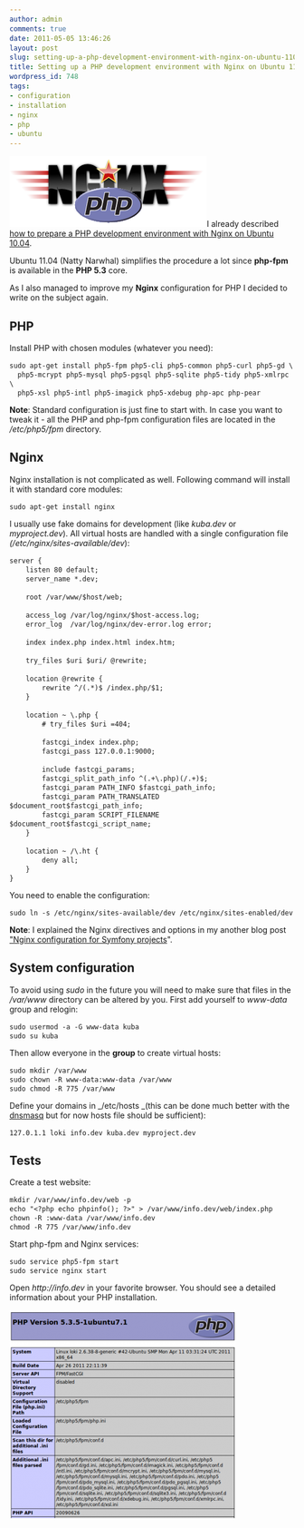 ```yaml
---
author: admin
comments: true
date: 2011-05-05 13:46:26
layout: post
slug: setting-up-a-php-development-environment-with-nginx-on-ubuntu-1104
title: Setting up a PHP development environment with Nginx on Ubuntu 11.04
wordpress_id: 748
tags:
- configuration
- installation
- nginx
- php
- ubuntu
---
```


![](/uploads/wp/2011/05/nginx-php.png)I already described[ how to prepare a PHP development environment with Nginx on Ubuntu 10.04](/setting-up-a-php-development-environment-with-nginx-on-ubuntu-1004).

Ubuntu 11.04 (Natty Narwhal) simplifies the procedure a lot since **php-fpm** is available in the **PHP 5.3** core.

As I also managed to improve my **Nginx** configuration for PHP I decided to write on the subject again.


## PHP


Install PHP with chosen modules (whatever you need):

    
    sudo apt-get install php5-fpm php5-cli php5-common php5-curl php5-gd \
      php5-mcrypt php5-mysql php5-pgsql php5-sqlite php5-tidy php5-xmlrpc \
      php5-xsl php5-intl php5-imagick php5-xdebug php-apc php-pear


**Note**: Standard configuration is just fine to start with. In case you want to tweak it - all the PHP and php-fpm configuration files are located in the _/etc/php5/fpm_ directory.


## Nginx


Nginx installation is not complicated as well. Following command will install it with standard core modules:

    
    sudo apt-get install nginx


I usually use fake domains for development (like _kuba.dev_ or _myproject.dev_). All virtual hosts are handled with a single configuration file _(/etc/nginx/sites-available/dev_):

    
    server {
        listen 80 default;
        server_name *.dev;
    
        root /var/www/$host/web;
    
        access_log /var/log/nginx/$host-access.log;
        error_log  /var/log/nginx/dev-error.log error;
    
        index index.php index.html index.htm;
    
        try_files $uri $uri/ @rewrite;
    
        location @rewrite {
            rewrite ^/(.*)$ /index.php/$1;
        }   
    
        location ~ \.php {
            # try_files $uri =404;
    
            fastcgi_index index.php;
            fastcgi_pass 127.0.0.1:9000;
    
            include fastcgi_params;
            fastcgi_split_path_info ^(.+\.php)(/.+)$;
            fastcgi_param PATH_INFO $fastcgi_path_info;
            fastcgi_param PATH_TRANSLATED $document_root$fastcgi_path_info;
            fastcgi_param SCRIPT_FILENAME $document_root$fastcgi_script_name;
        }
    
        location ~ /\.ht {
            deny all;
        }
    }


You need to enable the configuration:

    
    sudo ln -s /etc/nginx/sites-available/dev /etc/nginx/sites-enabled/dev


**Note**: I explained the Nginx directives and options in my another blog post[ "Nginx configuration for Symfony projects](http://www.zalas.eu/nginx-configuration-for-symfony-projects)".


## System configuration


To avoid using _sudo_ in the future you will need to make sure that files in the _/var/www_ directory can be altered by you. First add yourself to _www-data_ group and relogin:

    
    sudo usermod -a -G www-data kuba
    sudo su kuba


Then allow everyone in the __group__ to create virtual hosts:

    
    sudo mkdir /var/www
    sudo chown -R www-data:www-data /var/www
    sudo chmod -R 775 /var/www


Define your domains in _/etc/hosts _(this can be done much better with the [dnsmasq](http://http//www.thekelleys.org.uk/dnsmasq/doc.html) but for now hosts file should be sufficient):

    
    127.0.1.1 loki info.dev kuba.dev myproject.dev




## Tests


Create a test website:

    
    mkdir /var/www/info.dev/web -p
    echo "<?php echo phpinfo(); ?>" > /var/www/info.dev/web/index.php
    chown -R :www-data /var/www/info.dev
    chmod -R 775 /var/www/info.dev


Start php-fpm and Nginx services:

    
    sudo service php5-fpm start
    sudo service nginx start


Open _http://info.dev_ in your favorite browser. You should see a detailed information about your PHP installation.

[![](/uploads/wp/2011/05/phpinfo-400x367.png)](/uploads/wp/2011/05/phpinfo.png)

